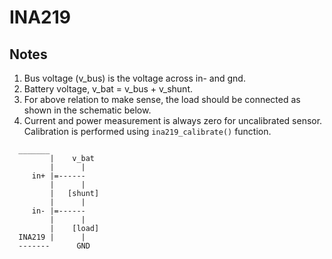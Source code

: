 # INA219

## Notes

1. Bus voltage (v_bus) is the voltage across in- and gnd.
2. Battery voltage, v_bat = v_bus + v_shunt.
3. For above relation to make sense, the load should be connected as shown in the schematic below.
4. Current and power measurement is always zero for uncalibrated sensor. Calibration is performed using <code>ina219_calibrate()</code> function.

```
  _______
         |    v_bat
         |      |
     in+ |=------
         |      |
         |   [shunt]
         |      |
     in- |=------
         |      |
         |    [load]
  INA219 |      |
  -------      GND
```

